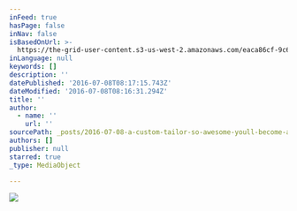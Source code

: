 ```yaml
---
inFeed: true
hasPage: false
inNav: false
isBasedOnUrl: >-
  https://the-grid-user-content.s3-us-west-2.amazonaws.com/eaca86cf-9c67-47d8-9261-9d47032ba31f.png
inLanguage: null
keywords: []
description: ''
datePublished: '2016-07-08T08:17:15.743Z'
dateModified: '2016-07-08T08:16:31.294Z'
title: ''
author:
  - name: ''
    url: ''
sourcePath: _posts/2016-07-08-a-custom-tailor-so-awesome-youll-become-addicted.md
authors: []
publisher: null
starred: true
_type: MediaObject

---
```

![](https://the-grid-user-content.s3-us-west-2.amazonaws.com/ac93795f-6c3b-4b6b-a490-baf411ecaeaf.jpg)